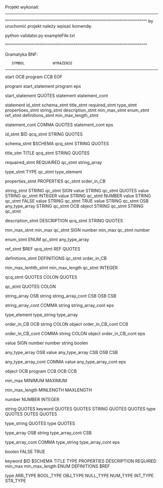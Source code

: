 Projekt wykonali:

*****************

^^^^^^^^^^^^^^^^^^^^^^^^^^^^^^^^^^^^^^^^^^^^^^^^^^^^^^^^^^^^^^^^^^^^^^^
by uruchomić projekt należy wpisać komendę:


python validator.py exampleFile.txt



^^^^^^^^^^^^^^^^^^^^^^^^^^^^^^^^^^^^^^^^^^^^^^^^^^^^^^^^^^^^^^^^^^^^^^^

Gramatyka BNF:






       SYMBOL		      WYRAŻENIE

-----------------------------------------------

start		        OCB program CCB EOF


program			start_statement program
			eps


start_statement		QUOTES statement statement_cont


statement		id_stmt
			schema_stmt
			title_stmt
			required_stmt
			type_stmt
			propertioes_stmt
			string_stmt
			description_stmt
			min_max_stmt
			enum_stmt
			ref_stmt
			definitions_stmt
			min_max_length_stmt


statement_cont		COMMA QUOTES statement_cont
			eps


id_stmt			$ID qcq_stmt STRING QUOTES


schema_stmt		$SCHEMA qcq_stmt STRING QUOTES


title_stm		TITLE qcq_stmt STRING QUOTES


requaired_stmt		REQUAIRED qc_stmt string_array


type_stmt		TYPE qc_stmt type_element


properties_stmt		PROPERTIES qc_stmt order_in_CB


string_stmt		STRING qc_stmt SIGN value
			STRING qc_stmt QUOTES value
			STRING qc_stmt INTEGER value
			STRING qc_stmt NUMBER value
			STRING qc_stmt FALSE value
			STRING qc_stmt TRUE value
			STRING qc_stmt OSB any_type_array
			STRING qc_stmt OCB object
			STRING qc_stmt
			STRING qc_stmt
			


description_stmt	DESCRIPTION qcq_stmt STRING QUOTES


min_max_stmt		min_max qc_stmt SIGN number
			min_max qc_stmt number


enum_stmt		ENUM qc_stmt any_type_array


ref_stmt		$REF qcq_stmt REF QUOTES


definitions_stmt	DEFINITIONS qc_stmt order_in_CB


min_max_lenhth_stmt	min_max_length qc_stmt INTEGER


qcq_stmt		QUOTES COLON QUOTES


qc_stmt			QUOTES COLON


string_array		OSB string string_array_cont CSB
			OSB CSB			


string_array_cont	COMMA string string_array_cont
			eps


type_element		type_string
			type_array


order_in_CB		OCB string COLON object order_in_CB_cont CCB


order_in_CB_cont	COMMA string COLON object order_in_CB_cont
			eps


value			SIGN number
			number
			string
			boolen


any_type_array		OSB value any_type_array CSB
			OSB CSB


any_type_array_cont	COMMA value any_type_array_cont
			eps


object			OCB program CCB
			OCB CCB


min_max			MINIMUM
			MAXIMUM


min_max_length		MINLENGTH
			MAXLENGTH


number			NUMBER
			INTEGER



string 			QUOTES keyword QUOTES
			QUOTES STRING QUOTES
			QUOTES type QUOTES
			OUTES QUOTES



type_string		QUOTES type QUOTES



type_array		OSB string type_array_cont CSB


type_array_cont		COMMA type_string type_array_cont
			eps


boolen			FALSE
			TRUE


keyword			$ID
			$SCHEMA
			TITLE
			TYPE
			PROPERTIES
			DESCRIPTION
			REQUIRED
			min_max
			min_max_length
			ENUM
			DEFINITIONS
			$REF



type			ARR_TYPE
			BOOL_TYPE
			OBJ_TYPE
			NULL_TYPE
			NUM_TYPE
			INT_TYPE
			STR_TYPE

































